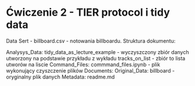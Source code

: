 # Ćwiczenie 2 - TIER protocol i tidy data
Data Sert - billboard.csv - notowania billboardu. Struktura dokumentu:

Analysys_Data:
    tidy_data_as_lecture_example - wyczyszczony zbiór danych utworzony na podstawie przykładu z wykładu
    tracks_on_list - zbiór to lista utworów na liscie
Command_Files:
    commmand_files.ipynb - plik wykonujący czyszczenie plików 
Documents:
    Original_Data:
        billboard - oryginalny plik danych
        Metadata:
            readme.md

